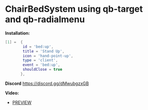 # ChairBedSystem using qb-target and qb-radialmenu

**Installation:**

```lua
[1] =  {
        id = 'bed:up',
        title = 'Stand Up',
        icon = 'hand-point-up',
        type = 'client',
        event = 'bed:up',
        shouldClose = true
       },
```

**Discord**
https://discord.gg/dMwubgzxGB

**Video:**
* [PREVIEW](https://streamable.com/xityti)

